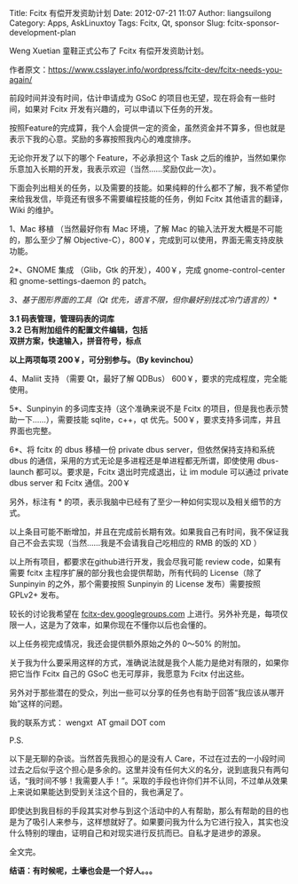 Title: Fcitx 有偿开发资助计划
Date: 2012-07-21 11:07
Author: liangsuilong
Category: Apps, AskLinuxtoy
Tags: Fcitx, Qt, sponsor
Slug: fcitx-sponsor-development-plan

Weng Xuetian 童鞋正式公布了 Fcitx 有偿开发资助计划。

作者原文：<https://www.csslayer.info/wordpress/fcitx-dev/fcitx-needs-you-again/>

前段时间并没有时间，估计申请成为 GSoC
的项目也无望，现在将会有一些时间，如果对 Fcitx
开发有兴趣的，可以申请以下任务的开发。

按照Feature的完成算，我个人会提供一定的资金，虽然资金并不算多，但也就是表示下我的心意。奖励的多寡按照我内心的难度排序。

无论你开发了以下的哪个 Feature，不必承担这个 Task
之后的维护，当然如果你乐意加入长期的开发，我表示欢迎（当然……奖励仅此一次）。

下面会列出相关的任务，以及需要的技能。如果纯粹的什么都不了解，我不希望你来给我发信，毕竟还有很多不需要编程技能的任务，例如
Fcitx 其他语言的翻译，Wiki 的维护。

1、Mac 移植 （当然最好你有 Mac 环境，了解 Mac
的输入法开发大概是不可能的，那么至少了解
Objective-C），800￥，完成到可以使用，界面无需支持皮肤功能。

2*、GNOME 集成 （Glib，Gtk 的开发），400￥，完成 gnome-control-center 和
gnome-settings-daemon 的 patch。

**3*、基于图形界面的工具（Qt
优先，语言不限，但你最好别找忒冷门语言的）**

**3.1 码表管理，管理码表的词库**  
**3.2 已有附加组件的配置文件编辑，包括**  
**双拼方案，快速输入，拼音符号，标点**

**以上两项每项 200￥，可分别参与。（By kevinchou）**

4、Maliit 支持 （需要 Qt，最好了解 QDBus）
600￥，要求的完成程度，完全能使用。

5*、Sunpinyin 的多词库支持（这个准确来说不是 Fcitx
的项目，但是我也表示赞助一下……），需要技能 sqlite，c++，qt
优先。500￥，要求支持多词库，并且界面也完整。

6*、将 fcitx 的 dbus 移植一份 private dbus server，但依然保持支持和系统
dbus 的通信，采用的方式无论是多进程还是单进程都无所谓，即使使用
dbus-launch 都可以。要求是，Fcitx 退出时完成退出，让 im module 可以通过
private dbus server 和 Fcitx 通信。200￥

另外，标注有 *
的项，表示我脑中已经有了至少一种如何实现以及相关细节的方式。

以上条目可能不断增加，并且在完成前长期有效。如果我自己有时间，我不保证我自己不会去实现（当然……我是不会请我自己吃相应的
RMB 的饭的 XD ）

以上所有项目，都要求在github进行开发，我会尽我可能 review
code，如果有需要 fcitx 主程序扩展的部分我也会提供帮助，所有代码的
License（除了 Sunpinyin 的之外，那个需要按照 Sunpinyin 的 License
发布）需要按照 GPLv2+ 发布。

较长的讨论我希望在
[fcitx-dev.googlegroups.com](fcitx-dev.googlegroups.com)
上进行。另外补充是，每项仅限一人，这是为了效率，如果你现在不懂你以后也会懂的。

以上任务视完成情况，我还会提供额外原始之外的 0～50% 的附加。

关于我为什么要采用这样的方式，准确说法就是我个人能力是绝对有限的，如果你把它当作
Fcitx 自己的 GSoC 也无可厚非，我愿意为 Fcitx 付出这些。

另外对于那些潜在的受众，列出一些可以分享的任务也有助于回答“我应该从哪开始”这样的问题。

我的联系方式： wengxt  AT gmail DOT com

P.S.

以下是无聊的杂谈。当然首先我担心的是没有人
Care，不过在过去的一小段时间过去之后似乎这个担心是多余的。这里并没有任何大义的名分，说到底我只有两句话，“我时间不够！我需要人手！”。采取的手段也许你们并不认同，不过单从效果上来说如果能达到受到关注这个目的，我也满足了。

即使达到我目标的手段其实对参与到这个活动中的人有帮助，那么有帮助的目的也是为了吸引人来参与，这样想就好了。如果要问我为什么为它进行投入，其实也没什么特别的理由，证明自己和对现实进行反抗而已。自私才是进步的源泉。

全文完。

**结语：有时候呢，土壕也会是一个好人。。。**

<div>

</div>
